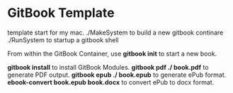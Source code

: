 # GitBook Template

template start for my mac.
./MakeSystem to build a new gitbook continare
./RunSystem to startup a gitbook shell

From within the GitBook Container, use **gitbook init** to start a new book.

**gitbook install** to install GitBook Modules.
**gitbook pdf ./ book.pdf** to generate PDF output.
**gitbook epub ./ book.epub** to generate ePub format.
**ebook-convert book.epub book.docx** to convert ePub to docx format.